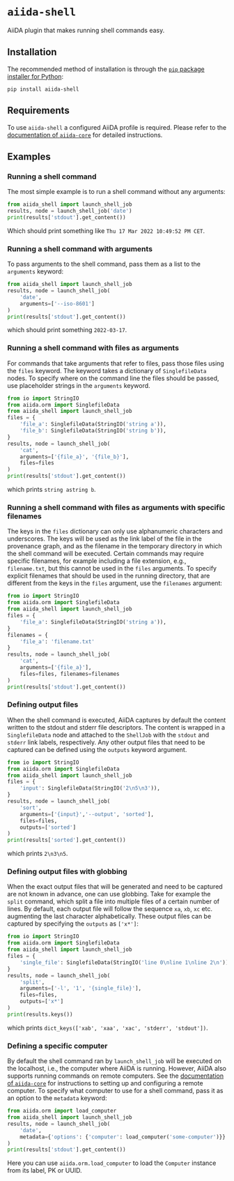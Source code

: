 # `aiida-shell`
AiiDA plugin that makes running shell commands easy.

## Installation

The recommended method of installation is through the [`pip` package installer for Python](https://pip.pypa.io/en/stable/):

    pip install aiida-shell

## Requirements

To use `aiida-shell` a configured AiiDA profile is required.
Please refer to the [documentation of `aiida-core`](https://aiida.readthedocs.io/projects/aiida-core/en/latest/intro/get_started.html) for detailed instructions.


## Examples

### Running a shell command
The most simple example is to run a shell command without any arguments:

```python
from aiida_shell import launch_shell_job
results, node = launch_shell_job('date')
print(results['stdout'].get_content())
```
Which should print something like `Thu 17 Mar 2022 10:49:52 PM CET`.

### Running a shell command with arguments
To pass arguments to the shell command, pass them as a list to the `arguments` keyword:

```python
from aiida_shell import launch_shell_job
results, node = launch_shell_job(
    'date',
    arguments=['--iso-8601']
)
print(results['stdout'].get_content())
```
which should print something `2022-03-17`.

### Running a shell command with files as arguments
For commands that take arguments that refer to files, pass those files using the `files` keyword.
The keyword takes a dictionary of `SinglefileData` nodes.
To specify where on the command line the files should be passed, use placeholder strings in the `arguments` keyword.
```python
from io import StringIO
from aiida.orm import SinglefileData
from aiida_shell import launch_shell_job
files = {
    'file_a': SinglefileData(StringIO('string a')),
    'file_b': SinglefileData(StringIO('string b')),
}
results, node = launch_shell_job(
    'cat',
    arguments=['{file_a}', '{file_b}'],
    files=files
)
print(results['stdout'].get_content())
```
which prints `string astring b`.

### Running a shell command with files as arguments with specific filenames
The keys in the `files` dictionary can only use alphanumeric characters and underscores.
The keys will be used as the link label of the file in the provenance graph, and as the filename in the temporary directory in which the shell command will be executed.
Certain commands may require specific filenames, for example including a file extension, e.g., `filename.txt`, but this cannot be used in the `files` arguments.
To specify explicit filenames that should be used in the running directory, that are different from the keys in the `files` argument, use the `filenames` argument:
```python
from io import StringIO
from aiida.orm import SinglefileData
from aiida_shell import launch_shell_job
files = {
    'file_a': SinglefileData(StringIO('string a')),
}
filenames = {
    'file_a': 'filename.txt'
}
results, node = launch_shell_job(
    'cat',
    arguments=['{file_a}'],
    files=files, filenames=filenames
)
print(results['stdout'].get_content())
```

### Defining output files
When the shell command is executed, AiiDA captures by default the content written to the stdout and stderr file descriptors.
The content is wrapped in a `SinglefileData` node and attached to the `ShellJob` with the `stdout` and `stderr` link labels, respectively.
Any other output files that need to be captured can be defined using the `outputs` keyword argument.
```python
from io import StringIO
from aiida.orm import SinglefileData
from aiida_shell import launch_shell_job
files = {
    'input': SinglefileData(StringIO('2\n5\n3')),
}
results, node = launch_shell_job(
    'sort',
    arguments=['{input}','--output', 'sorted'],
    files=files,
    outputs=['sorted']
)
print(results['sorted'].get_content())
```
which prints `2\n3\n5`.

### Defining output files with globbing
When the exact output files that will be generated and need to be captured are not known in advance, one can use globbing.
Take for example the `split` command, which split a file into multiple files of a certain number of lines.
By default, each output file will follow the sequence `xa`, `xb`, `xc` etc. augmenting the last character alphabetically.
These output files can be captured by specifying the `outputs` as `['x*']`:
```python
from io import StringIO
from aiida.orm import SinglefileData
from aiida_shell import launch_shell_job
files = {
    'single_file': SinglefileData(StringIO('line 0\nline 1\nline 2\n')),
}
results, node = launch_shell_job(
    'split',
    arguments=['-l', '1', '{single_file}'],
    files=files,
    outputs=['x*']
)
print(results.keys())
```
which prints `dict_keys(['xab', 'xaa', 'xac', 'stderr', 'stdout'])`.

### Defining a specific computer
By default the shell command ran by `launch_shell_job` will be executed on the localhost, i.e., the computer where AiiDA is running.
However, AiiDA also supports running commands on remote computers.
See the [documentation of `aiida-core`](https://aiida.readthedocs.io/projects/aiida-core/en/latest/howto/run_codes.html#how-to-set-up-a-computer) for instructions to setting up and configuring a remote computer.
To specify what computer to use for a shell command, pass it as an option to the `metadata` keyword:
```python
from aiida.orm import load_computer
from aiida_shell import launch_shell_job
results, node = launch_shell_job(
    'date',
    metadata={'options': {'computer': load_computer('some-computer')}}
)
print(results['stdout'].get_content())
```
Here you can use `aiida.orm.load_computer` to load the `Computer` instance from its label, PK or UUID.
